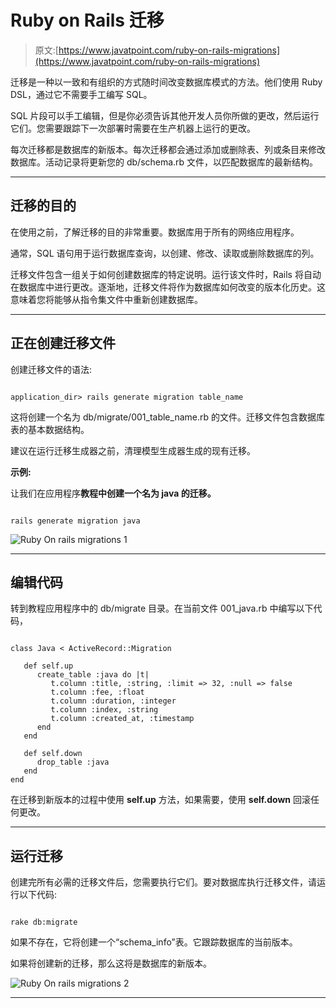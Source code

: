 # Ruby on Rails 迁移

> 原文:[https://www.javatpoint.com/ruby-on-rails-migrations](https://www.javatpoint.com/ruby-on-rails-migrations)

迁移是一种以一致和有组织的方式随时间改变数据库模式的方法。他们使用 Ruby DSL，通过它不需要手工编写 SQL。

SQL 片段可以手工编辑，但是你必须告诉其他开发人员你所做的更改，然后运行它们。您需要跟踪下一次部署时需要在生产机器上运行的更改。

每次迁移都是数据库的新版本。每次迁移都会通过添加或删除表、列或条目来修改数据库。活动记录将更新您的 db/schema.rb 文件，以匹配数据库的最新结构。

* * *

## 迁移的目的

在使用之前，了解迁移的目的非常重要。数据库用于所有的网络应用程序。

通常，SQL 语句用于运行数据库查询，以创建、修改、读取或删除数据库的列。

迁移文件包含一组关于如何创建数据库的特定说明。运行该文件时，Rails 将自动在数据库中进行更改。逐渐地，迁移文件将作为数据库如何改变的版本化历史。这意味着您将能够从指令集文件中重新创建数据库。

* * *

## 正在创建迁移文件

创建迁移文件的语法:

```

application_dir> rails generate migration table_name

```

这将创建一个名为 db/migrate/001_table_name.rb 的文件。迁移文件包含数据库表的基本数据结构。

建议在运行迁移生成器之前，清理模型生成器生成的现有迁移。

**示例:**

让我们在应用程序**教程中创建一个名为 **java** 的迁移。**

```

rails generate migration java

```

![Ruby On rails migrations 1](../Images/36b37bda8337fc9ca03f72e68216403a.png)

* * *

## 编辑代码

转到教程应用程序中的 db/migrate 目录。在当前文件 001_java.rb 中编写以下代码，

```

class Java < ActiveRecord::Migration 

   def self.up 
      create_table :java do |t| 
         t.column :title, :string, :limit => 32, :null => false 
         t.column :fee, :float 
         t.column :duration, :integer 
         t.column :index, :string 
         t.column :created_at, :timestamp 
      end 
   end 

   def self.down 
      drop_table :java 
   end 
end

```

在迁移到新版本的过程中使用 **self.up** 方法，如果需要，使用 **self.down** 回滚任何更改。

* * *

## 运行迁移

创建完所有必需的迁移文件后，您需要执行它们。要对数据库执行迁移文件，请运行以下代码:

```

rake db:migrate

```

如果不存在，它将创建一个“schema_info”表。它跟踪数据库的当前版本。

如果将创建新的迁移，那么这将是数据库的新版本。

![Ruby On rails migrations 2](../Images/9f366a277ce13fa0486db4b8f4f61450.png)

* * *